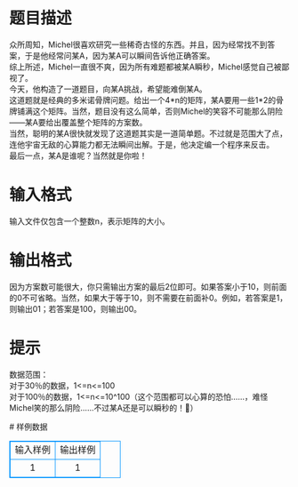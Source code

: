 # 

 
 # 题目描述 
<p>
众所周知，Michel很喜欢研究一些稀奇古怪的东西。并且，因为经常找不到答案，于是他经常问某A，因为某A可以瞬间告诉他正确答案。<br>综上所述，Michel一直很不爽，因为所有难题都被某A瞬秒，Michel感觉自己被鄙视了。<br>今天，他构造了一道题目，向某A挑战，希望能难倒某A。<br>这道题就是经典的多米诺骨牌问题。给出一个4*n的矩阵，某A要用一些1*2的骨牌铺满这个矩阵。当然，题目没有这么简单，否则Michel的笑容不可能那么阴险——某A要给出覆盖整个矩阵的方案数。<br>当然，聪明的某A很快就发现了这道题其实是一道简单题。不过就是范围大了点，连他宇宙无敌的心算能力都无法瞬间出解。于是，他决定编一个程序来反击。<br>最后一点，某A是谁呢？当然就是你啦！<br></p> 

 
 # 输入格式 
<p>
输入文件仅包含一个整数n，表示矩阵的大小。</p> 

 
 # 输出格式 
<p>
因为方案数可能很大，你只需输出方案的最后2位即可。如果答案小于10，则前面的0不可省略。当然，如果大于等于10，则不需要在前面补0。例如，若答案是1，则输出01；若答案是100，则输出00。</p> 

 
 # 提示 
<p>
数据范围：<br>对于30％的数据，1<=n<=100<br>对于100％的数据，1<=n<=10^100（这个范围都可以心算的恐怕……，难怪Michel笑的那么阴险……不过某A还是可以瞬秒的！&#61514;）<br></p> 
# 样例数据
<style>
        table,table tr th, table tr td { border:1px solid #0094ff; }
        table { width: 200px; min-height: 25px; line-height: 25px; text-align: center; border-collapse: collapse;}   
    </style>
<table>
	<tr>
		<td>输入样例</td>
		<td>输出样例</td>
	</tr>
<tr><td>1</td><td>1</td></tr></table>

